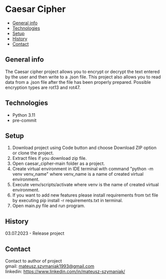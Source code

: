 # Caesar Cipher

* [General info](#general-info)
* [Technologies](#technologies)
* [Setup](#setup)
* [History](#history)
* [Contact](#contact)

## General info
The Caesar cipher project allows you to encrypt or decrypt the text entered by the user and then write to a .json file. This project also allows you to read data from a .json file after the file has been properly prepared. Possible encryption types are rot13 and rot47.

## Technologies
<ul>
    <li>Python 3.11</li>
    <li>pre-commit</li>
</ul>

## Setup
<ol>
    <li>Download project using Code button and choose Download ZIP option or clone the project.</li>
    <li>Extract files if you download zip file.</li>
    <li>Open caesar_cipher-main folder as a project.</li>
    <li>Create virtual environment in IDE terminal with command "python -m venv venv_name" where venv_name is a name of created virtual environment.</li>
    <li>Execute venv/scripts/activate where venv is the name of created virtual environment.</li>
    <li>If you want to add new features please install requirements from txt file by executing pip install -r requirements.txt in terminal.</li>
    <li>Open main.py file and run program.</li>
</ol>

## History
03.07.2023 - Release project

## Contact
Contact to author of project
<br>
gmail: mateusz.szymaniak1993@gmail.com
<br>
linkedin: https://www.linkedin.com/in/mateusz-szymaniak/
